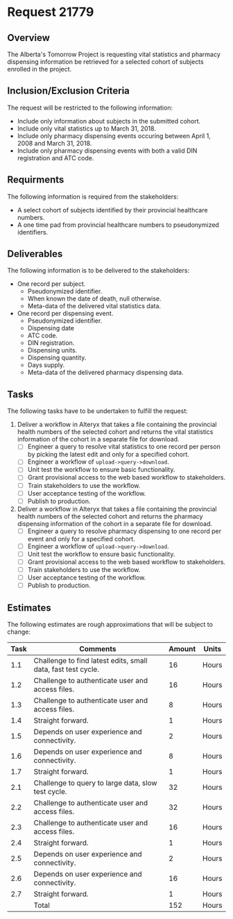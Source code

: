 # Request 21779

## Overview
The Alberta's Tomorrow Project is requesting vital statistics and pharmacy dispensing information be retrieved for a selected cohort of subjects enrolled in the project.

## Inclusion/Exclusion Criteria
The request will be restricted to the following information:

* Include only information about subjects in the submitted cohort.
* Include only vital statistics up to March 31, 2018.
* Include only pharmacy dispensing events occuring between April 1, 2008 and March 31, 2018.
* Include only pharmacy dispensing events with both a valid DIN registration and ATC code.

## Requirments
The following information is required from the stakeholders:

* A select cohort of subjects identified by their provincial healthcare numbers.
* A one time pad from provincial healthcare numbers to pseudonymized identifiers.

## Deliverables
The following information is to be delivered to the stakeholders:

* One record per subject.
    * Pseudonymized identifier.
    * When known the date of death, null otherwise.
    * Meta-data of the delivered vital statistics data.
* One record per dispensing event.
    * Pseudonymized identifier.
    * Dispensing date
    * ATC code.
    * DIN registration.
    * Dispensing units.
    * Dispensing quantity.
    * Days supply.
    * Meta-data of the delivered pharmacy dispensing data.

## Tasks
The following tasks have to be undertaken to fulfill the request:

1. Deliver a workflow in Alteryx that takes a file containing the provincial health numbers of the selected cohort and returns the vital statistics information of the cohort in a separate file for download.
   - [ ] Engineer a query to resolve vital statistics to one record per person by picking the latest edit and only for a specified cohort.
   - [ ] Engineer a workflow of `upload->query->download`.
   - [ ] Unit test the workflow to ensure basic functionality.
   - [ ] Grant provisional access to the web based workflow to stakeholders.
   - [ ] Train stakeholders to use the workflow.
   - [ ] User acceptance testing of the workflow.
   - [ ] Publish to production.
2. Deliver a workflow in Alteryx that takes a file containing the provincial health numbers of the selected cohort and returns the pharmacy dispensing information of the cohort in a separate file for download.
    - [ ] Engineer a query to resolve pharmacy dispensing to one record per event and only for a specified cohort.
    - [ ] Engineer a workflow of `upload->query->download`.
    - [ ] Unit test the workflow to ensure basic functionality.
    - [ ] Grant provisional access to the web based workflow to stakeholders.
    - [ ] Train stakeholders to use the workflow.
    - [ ] User acceptance testing of the workflow.
    - [ ] Publish to production.

## Estimates
The following estimates are rough approximations that will be subject to change:

|Task|Comments                                                    |Amount|Units|
|----|------------------------------------------------------------|------|-----|
|1.1 |Challenge to find latest edits, small data, fast test cycle.|    16|Hours|
|1.2 |Challenge to authenticate user and access files.            |    16|Hours|
|1.3 |Challenge to authenticate user and access files.            |     8|Hours|
|1.4 |Straight forward.                                           |     1|Hours|
|1.5 |Depends on user experience and connectivity.                |     2|Hours|
|1.6 |Depends on user experience and connectivity.                |     8|Hours|
|1.7 |Straight forward.                                           |     1|Hours|
|2.1 |Challenge to query to large data, slow test cycle.          |    32|Hours|
|2.2 |Challenge to authenticate user and access files.            |    32|Hours|
|2.3 |Challenge to authenticate user and access files.            |    16|Hours|
|2.4 |Straight forward.                                           |     1|Hours|
|2.5 |Depends on user experience and connectivity.                |     2|Hours|
|2.6 |Depends on user experience and connectivity.                |    16|Hours|
|2.7 |Straight forward.                                           |     1|Hours|
|    |Total                                                       |   152|Hours|
